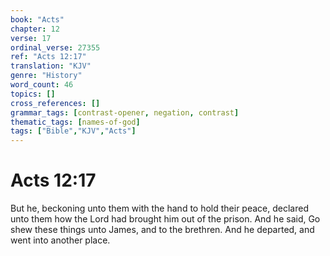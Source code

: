 ```yaml
---
book: "Acts"
chapter: 12
verse: 17
ordinal_verse: 27355
ref: "Acts 12:17"
translation: "KJV"
genre: "History"
word_count: 46
topics: []
cross_references: []
grammar_tags: [contrast-opener, negation, contrast]
thematic_tags: [names-of-god]
tags: ["Bible","KJV","Acts"]
---
```


# Acts 12:17

But he, beckoning unto them with the hand to hold their peace, declared unto them how the Lord had brought him out of the prison. And he said, Go shew these things unto James, and to the brethren. And he departed, and went into another place.
